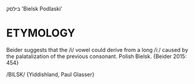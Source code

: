 בילסק
'Bielsk Podlaski'

ETYMOLOGY
===========
Beider suggests that the /i/ vowel could derive from a long /iː/ caused by the palatalization of the previous consonant.
Polish Bielsk.
{Beider 2015: 454}

/BILSK/ {Yiddishland, Paul Glasser}